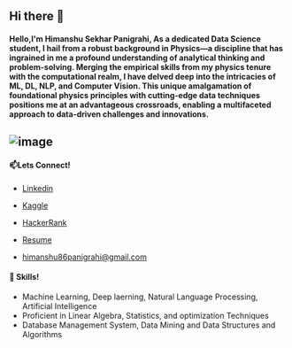 ## Hi there 👋
#### Hello,I'm Himanshu Sekhar Panigrahi, As a dedicated Data Science student, I hail from a robust background in Physics—a discipline that has ingrained in me a profound understanding of analytical thinking and problem-solving. Merging the empirical skills from my physics tenure with the computational realm, I have delved deep into the intricacies of ML, DL, NLP, and Computer Vision. This unique amalgamation of foundational physics principles with cutting-edge data techniques positions me at an advantageous crossroads, enabling a multifaceted approach to data-driven challenges and innovations.
## ![image](https://github.com/himanshu9178/himanshu9178/assets/118620631/5565d890-c0d1-4d12-8910-cfe2dad7985c)
#### 📫Lets Connect!
- [Linkedin](https://www.linkedin.com/in/himanshu-sekhar-panigrahi-4830a4255/)
- [Kaggle](https://www.kaggle.com/himanshupanigrahi)
- [HackerRank](https://www.hackerrank.com/himanshu86panig1)
- [Resume](https://github.com/himanshu9178/himanshu9178/files/12316260/My_Resume_.pdf)

- himanshu86panigrahi@gmail.com
#### 🧰 Skills!
- Machine Learning, Deep laerning, Natural Language Processing, Artificial Intelligence
- Proficient in Linear Algebra, Statistics, and optimization Techniques
- Database Management System, Data Mining and Data Structures and Algorithms
